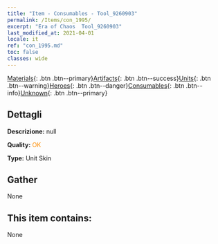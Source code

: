 ```yaml
---
title: "Item - Consumables - Tool_9260903"
permalink: /Items/con_1995/
excerpt: "Era of Chaos  Tool_9260903"
last_modified_at: 2021-04-01
locale: it
ref: "con_1995.md"
toc: false
classes: wide
---
```

 [Materials](/it/Items/){: .btn .btn--primary}[Artifacts](/it/Items/Artifacts/){: .btn .btn--success}[Units](/it/Items/Units/){: .btn .btn--warning}[Heroes](/it/Items/Heroes/){: .btn .btn--danger}[Consumables](/it/Items/Consumables/){: .btn .btn--info}[Unknown](/it/Items/Unknown/){: .btn .btn--primary}

## Dettagli
 **Descrizione:** null

 **Quality:** <span style="color: #FF8C00">OK</span>

 **Type:** Unit Skin

## Gather

  None

## This item contains:

  None

